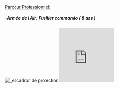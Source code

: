 
<span style="text-decoration: underline;">Parcour Professionnel:</span>
  <h5>-Armée de l'Air: Fusilier commando ( 8 ans )</h5>
     <p>
        <img src="https://unplyondotorg.files.wordpress.com/2015/11/fusco512.png?w=150&h=150" alt="_escadron de protection">
        <iframe src= "https://giphy.com/embed/9P94yLRR2R4LFNNXIg" width="180" height="180" frameBorder="0" class="giphy-embed" allowFullScreen>
      </p>

    <h5>-STEF: Agent de quai ( 2 ans )</h5>   
     <p>
        <img width="100" height="50" src= https://fracademic.com/pictures/frwiki/76/Logo_STEF-TFE.JPG alt="logo stef"></p>        

 
